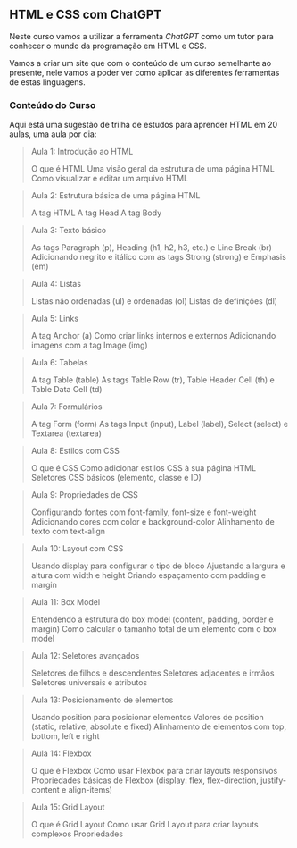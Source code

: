 ## HTML e CSS com ChatGPT

Neste curso  vamos a utilizar a ferramenta *ChatGPT* como um tutor para conhecer o mundo da programação em HTML e CSS. 

Vamos a criar um site que com o conteúdo de um curso semelhante ao presente, nele vamos a poder ver como aplicar as diferentes ferramentas de estas linguagens. 

### Conteúdo do Curso

Aqui está uma sugestão de trilha de estudos para aprender HTML em 20 aulas, uma aula por dia:

>Aula 1: Introdução ao HTML
>
>O que é HTML
>Uma visão geral da estrutura de uma página HTML
>Como visualizar e editar um arquivo HTML

>Aula 2: Estrutura básica de uma página HTML
>
>A tag HTML
>A tag Head
>A tag Body

>Aula 3: Texto básico
>
>As tags Paragraph (p), Heading (h1, h2, h3, etc.) e Line Break (br)
>Adicionando negrito e itálico com as tags Strong (strong) e Emphasis (em)

>Aula 4: Listas
>
>Listas não ordenadas (ul) e ordenadas (ol)
>Listas de definições (dl)

>Aula 5: Links
>
>A tag Anchor (a)
>Como criar links internos e externos
>Adicionando imagens com a tag Image (img)

>Aula 6: Tabelas
>
>A tag Table (table)
>As tags Table Row (tr), Table Header Cell (th) e Table Data Cell (td)

>Aula 7: Formulários
>
>A tag Form (form)
>As tags Input (input), Label (label), Select (select) e Textarea (textarea)

>Aula 8: Estilos com CSS
>
>O que é CSS
>Como adicionar estilos CSS à sua página HTML
>Seletores CSS básicos (elemento, classe e ID)

>Aula 9: Propriedades de CSS
>
>Configurando fontes com font-family, font-size e font-weight
>Adicionando cores com color e background-color
>Alinhamento de texto com text-align

>Aula 10: Layout com CSS
>
>Usando display para configurar o tipo de bloco
>Ajustando a largura e altura com width e height
>Criando espaçamento com padding e margin

>Aula 11: Box Model
>
>Entendendo a estrutura do box model (content, padding, border e margin)
>Como calcular o tamanho total de um elemento com o box model

>Aula 12: Seletores avançados
>
>Seletores de filhos e descendentes
>Seletores adjacentes e irmãos
>Seletores universais e atributos

>Aula 13: Posicionamento de elementos
>
>Usando position para posicionar elementos
>Valores de position (static, relative, absolute e fixed)
>Alinhamento de elementos com top, bottom, left e right

>Aula 14: Flexbox
>
>O que é Flexbox
>Como usar Flexbox para criar layouts responsivos
>Propriedades básicas de Flexbox (display: flex, flex-direction, justify-content e align-items)

>Aula 15: Grid Layout
>
>O que é Grid Layout
>Como usar Grid Layout para criar layouts complexos
>Propriedades